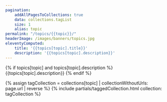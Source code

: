 ```yaml
---
pagination:
    addAllPagesToCollections: true
    data: collections.tagList
    size: 1
    alias: topic
permalink: "/topics/{{topic}}/"
headerImage: /images/banners/topics.jpg
eleventyComputed:
    title: '{{topics[topic].title}}'
    description: '{{topics[topic].description}}'
---
```


{% if topics[topic] and topics[topic].description  %}
{{topics[topic].description}}
{% endif %}

{% assign tagCollection = collections[topic] | collectionWithoutUrls: page.url | reverse %}
{% include partials/taggedCollection.html collection: tagCollection %}
